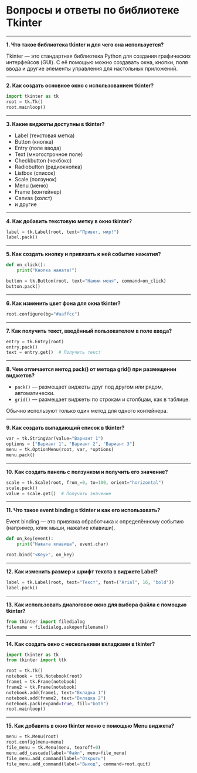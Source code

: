 # Вопросы и ответы по библиотеке Tkinter

---

**1. Что такое библиотека tkinter и для чего она используется?**

Tkinter — это стандартная библиотека Python для создания графических интерфейсов (GUI). С её помощью можно создавать окна, кнопки, поля ввода и другие элементы управления для настольных приложений.

---

**2. Как создать основное окно с использованием tkinter?**

```python
import tkinter as tk
root = tk.Tk()
root.mainloop()
```

---

**3. Какие виджеты доступны в tkinter?**

- Label (текстовая метка)
- Button (кнопка)
- Entry (поле ввода)
- Text (многострочное поле)
- Checkbutton (чекбокс)
- Radiobutton (радиокнопка)
- Listbox (список)
- Scale (ползунок)
- Menu (меню)
- Frame (контейнер)
- Canvas (холст)
- и другие

---

**4. Как добавить текстовую метку в окно tkinter?**

```python
label = tk.Label(root, text="Привет, мир!")
label.pack()
```

---

**5. Как создать кнопку и привязать к ней событие нажатия?**

```python
def on_click():
    print("Кнопка нажата!")

button = tk.Button(root, text="Нажми меня", command=on_click)
button.pack()
```

---

**6. Как изменить цвет фона для окна tkinter?**

```python
root.configure(bg="#aaffcc")
```

---

**7. Как получить текст, введённый пользователем в поле ввода?**

```python
entry = tk.Entry(root)
entry.pack()
text = entry.get()  # Получить текст
```

---

**8. Чем отличается метод pack() от метода grid() при размещении виджетов?**

- `pack()` — размещает виджеты друг под другом или рядом, автоматически.
- `grid()` — размещает виджеты по строкам и столбцам, как в таблице.

Обычно используют только один метод для одного контейнера.

---

**9. Как создать выпадающий список в tkinter?**

```python
var = tk.StringVar(value="Вариант 1")
options = ["Вариант 1", "Вариант 2", "Вариант 3"]
menu = tk.OptionMenu(root, var, *options)
menu.pack()
```

---

**10. Как создать панель с ползунком и получить его значение?**

```python
scale = tk.Scale(root, from_=0, to=100, orient="horizontal")
scale.pack()
value = scale.get()  # Получить значение
```

---

**11. Что такое event binding в tkinter и как его использовать?**

Event binding — это привязка обработчика к определённому событию (например, клик мыши, нажатие клавиши).

```python
def on_key(event):
    print("Нажата клавиша", event.char)

root.bind("<Key>", on_key)
```

---

**12. Как изменить размер и шрифт текста в виджете Label?**

```python
label = tk.Label(root, text="Текст", font=("Arial", 16, "bold"))
label.pack()
```

---

**13. Как использовать диалоговое окно для выбора файла с помощью tkinter?**

```python
from tkinter import filedialog
filename = filedialog.askopenfilename()
```

---

**14. Как создать окно с несколькими вкладками в tkinter?**

```python
import tkinter as tk
from tkinter import ttk

root = tk.Tk()
notebook = ttk.Notebook(root)
frame1 = tk.Frame(notebook)
frame2 = tk.Frame(notebook)
notebook.add(frame1, text="Вкладка 1")
notebook.add(frame2, text="Вкладка 2")
notebook.pack(expand=True, fill="both")
root.mainloop()
```

---

**15. Как добавить в окно tkinter меню с помощью Menu виджета?**

```python
menu = tk.Menu(root)
root.config(menu=menu)
file_menu = tk.Menu(menu, tearoff=0)
menu.add_cascade(label="Файл", menu=file_menu)
file_menu.add_command(label="Открыть")
file_menu.add_command(label="Выход", command=root.quit)
```
